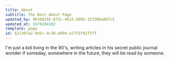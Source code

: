 ```yaml
---
title: About
subtitle: The Best About Page
updated_by: 96300192-873c-4615-b992-157508a8d7c5
updated_at: 1579284102
template: page
id: 62136fa2-9e5c-4c38-a894-a2753f02f5ff
---
```

I'm just a kid living in the 90's, writing articles in his secret public journal wonder if someday, somewhere in the future, they will be read by someone.
